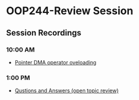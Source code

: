 ﻿# OOP244-Review Session

## Session Recordings
### 10:00 AM
- [Pointer DMA operator oveloading](https://recordings.rna2.blindsidenetworks.com/senecacollege/aba90eefac4597a339df2c14b5e2bb0ceb2b822e-1604065642456/capture/)
### 1:00 PM
- [Qustions and Answers (open topic review)](https://recordings.rna2.blindsidenetworks.com/senecacollege/aba90eefac4597a339df2c14b5e2bb0ceb2b822e-1604076919916/capture/)
